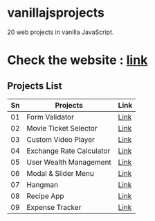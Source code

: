 # vanillajsprojects

20 web projects in vanilla JavaScript.

# Check the website : [link](https://jagritparajuli.github.io/vanillajsprojects/)

## Projects List

| Sn  | Projects                 | Link                                                                                           |
| --- | ------------------------ | ---------------------------------------------------------------------------------------------- |
| 01  | Form Validator           | [Link](https://jagritparajuli.github.io/vanillajsprojects/form-validator/index.html)           |
| 02  | Movie Ticket Selector    | [Link](https://jagritparajuli.github.io/vanillajsprojects/moive-ticket-selector/index.html)    |
| 03  | Custom Video Player      | [Link](https://jagritparajuli.github.io/vanillajsprojects/video-player/index.html)             |
| 04  | Exchange Rate Calculator | [Link](https://jagritparajuli.github.io/vanillajsprojects/exchange-rate-calculator/index.html) |
| 05  | User Wealth Management   | [Link](https://jagritparajuli.github.io/vanillajsprojects/user-wealth/index.html)              |
| 06  | Modal & Slider Menu      | [Link](https://jagritparajuli.github.io/vanillajsprojects/modal-menu-slider/index.html)        |
| 07  | Hangman                  | [Link](https://jagritparajuli.github.io/vanillajsprojects/hangman/index.html)                  |
| 08  | Recipe App               | [Link](https://jagritparajuli.github.io/vanillajsprojects/recipe-app/index.html)               |
| 09  | Expense Tracker          | [Link](https://jagritparajuli.github.io/vanillajsprojects/expense-tracker/index.html)          |
